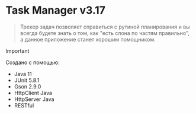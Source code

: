 # Task Manager v3.17
> Трекер задач позволяет справиться с рутиной планирования и вы всегда будете знать о том, 
> как "есть слона по частям правильно", а данное приложение станет хорошим помощником.

> [!IMPORTANT]
> Создано с помощью:
- Java 11
- JUnit 5.8.1
- Gson 2.9.0
- HttpClient Java
- HttpServer Java
- RESTful